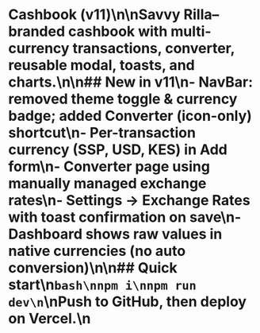 # Cashbook (v11)\n\nSavvy Rilla–branded cashbook with multi-currency transactions, converter, reusable modal, toasts, and charts.\n\n## New in v11\n- NavBar: removed theme toggle & currency badge; added **Converter** (icon-only) shortcut\n- **Per-transaction currency** (SSP, USD, KES) in Add form\n- **Converter page** using **manually managed** exchange rates\n- **Settings → Exchange Rates** with toast confirmation on save\n- Dashboard shows **raw values** in native currencies (no auto conversion)\n\n## Quick start\n```bash\nnpm i\nnpm run dev\n```\nPush to GitHub, then deploy on Vercel.\n